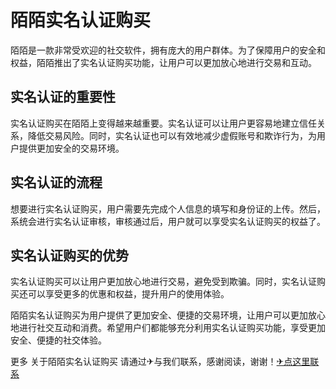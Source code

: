 # 陌陌实名认证购买

陌陌是一款非常受欢迎的社交软件，拥有庞大的用户群体。为了保障用户的安全和权益，陌陌推出了实名认证购买功能，让用户可以更加放心地进行交易和互动。

## 实名认证的重要性

实名认证购买在陌陌上变得越来越重要。实名认证可以让用户更容易地建立信任关系，降低交易风险。同时，实名认证也可以有效地减少虚假账号和欺诈行为，为用户提供更加安全的交易环境。

## 实名认证的流程

想要进行实名认证购买，用户需要先完成个人信息的填写和身份证的上传。然后，系统会进行实名认证审核，审核通过后，用户就可以享受实名认证购买的权益了。

## 实名认证购买的优势

实名认证购买可以让用户更加放心地进行交易，避免受到欺骗。同时，实名认证购买还可以享受更多的优惠和权益，提升用户的使用体验。

陌陌实名认证购买为用户提供了更加安全、便捷的交易环境，让用户可以更加放心地进行社交互动和消费。希望用户们都能够充分利用实名认证购买功能，享受更加安全、便捷的社交体验。

更多 关于陌陌实名认证购买 请通过✈与我们联系，感谢阅读，谢谢！[✈点这里联系](https://ads.k02.cc)